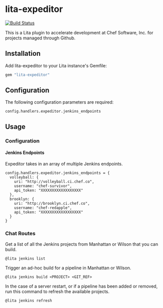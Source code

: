 # lita-expeditor

[![Build Status](https://travis-ci.org/chef/lita-Expeditor.png?branch=master)](https://travis-ci.org/chef/lita-expeditor)

This is a Lita plugin to accelerate development at Chef Software, Inc. for
projects managed through Github.

## Installation

Add lita-expeditor to your Lita instance's Gemfile:

``` ruby
gem "lita-expeditor"
```

## Configuration

The following configuration parameters are required:

    config.handlers.expeditor.jenkins_endpoints

## Usage

### Configuration

#### Jenkins Endpoints

Expeditor takes in an array of multiple Jenkins endpoints.

    config.handlers.expeditor.jenkins_endpoints = {
      volleyball: {
        uri: "http://volleyball.ci.chef.co",
        username: "chef-survivor",
        api_token: "XXXXXXXXXXXXXXXXXX"
      },
      brooklyn: {
        uri: "http://brooklyn.ci.chef.co",
        username: "chef-redapple",
        api_token: "XXXXXXXXXXXXXXXXXX"
      }
    }

### Chat Routes

Get a list of all the Jenkins projects from Manhattan or Wilson that you can build.

    @lita jenkins list

Trigger an ad-hoc build for a pipeline in Manhattan or Wilson.

    @lita jenkins build <PROJECT> <GIT_REF>

In the case of a server restart, or if a pipeline has been added or removed, run this command to refresh the available projects.

    @lita jenkins refresh
